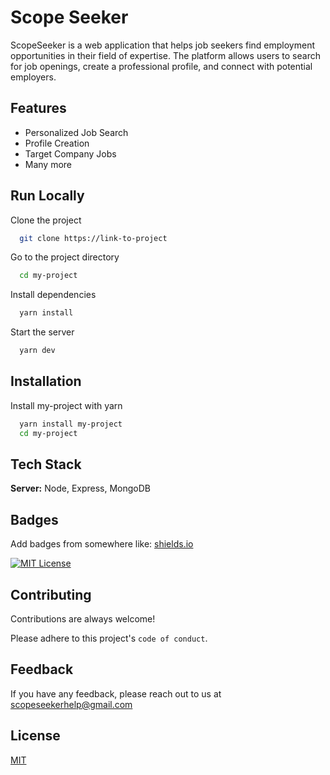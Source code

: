 
# Scope Seeker 

ScopeSeeker is a web application that helps job seekers find employment opportunities in their field of expertise. The platform allows users to search for job openings, create a professional profile, and connect with potential employers.



## Features

- Personalized Job Search
- Profile Creation
- Target Company Jobs
- Many more


## Run Locally

Clone the project

```bash
  git clone https://link-to-project
```

Go to the project directory

```bash
  cd my-project
```

Install dependencies

```bash
  yarn install
```

Start the server

```bash
  yarn dev
```


## Installation

Install my-project with yarn

```bash
  yarn install my-project
  cd my-project
```
    
## Tech Stack

**Server:** Node, Express, MongoDB


## Badges

Add badges from somewhere like: [shields.io](https://shields.io/)

[![MIT License](https://img.shields.io/badge/License-MIT-green.svg)](https://choosealicense.com/licenses/mit/)



## Contributing

Contributions are always welcome!

Please adhere to this project's `code of conduct`.


## Feedback

If you have any feedback, please reach out to us at scopeseekerhelp@gmail.com


## License

[MIT](https://choosealicense.com/licenses/mit/)

